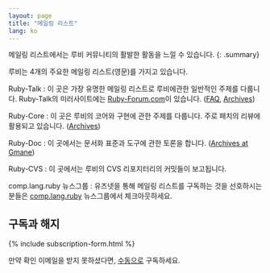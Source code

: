 ```yaml
---
layout: page
title: "메일링 리스트"
lang: ko
---
```


메일링 리스트에서는 루비 커뮤니티의 활발한 활동을 느낄 수 있습니다.
{: .summary}

루비는 4개의 주요한 메일링 리스트(영문)를 가지고 있습니다.

Ruby-Talk
: 이 곳은 가장 유명한 메일링 리스트로 루비에관한 일반적인 주제를 다룹니다.
  Ruby-Talk의 미러사이트에는 [Ruby-Forum.com][1]이 있습니다. ([FAQ][2],
  [Archives][3])

Ruby-Core
: 이 곳은 루비의 코어와 구현에 관한 주제를 다룹니다. 주로 패치의 리뷰에
  활용되고 있습니다. ([Archives][4])

Ruby-Doc
: 이 곳에서는 문서화 표준과 도구에 관한 토론을 합니다. ([Archives at Gmane][5])

Ruby-CVS
: 이 곳에서는 루비의 CVS 리포지터리의 커밋들이 보고됩니다.

comp.lang.ruby 뉴스그룹
: 유즈넷을 통해 메일링 리스트를 구독하는 것을 선호하시는 분들은
  [comp.lang.ruby](news:comp.lang.ruby) 뉴스그룹에서 체크아웃하세요.


## 구독과 해지

{% include subscription-form.html %}

만약 확인 이메일을 받지 못하셨다면,
[수동으로](manual-instructions/) 구독하세요.



[1]: http://ruby-forum.com
[2]: http://rubyhacker.com/clrFAQ.html
[3]: http://blade.nagaokaut.ac.jp/ruby/ruby-talk/index.shtml
[4]: http://blade.nagaokaut.ac.jp/ruby/ruby-core/index.shtml
[5]: http://dir.gmane.org/gmane.comp.lang.ruby.documentation

